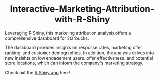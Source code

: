 <h1 align="center">
  Interactive-Marketing-Attribution-with-R-Shiny
</h1>

Leveraging R Shiny, this marketing attribution analysis offers a comprehensive dashboard for Starbucks. 


The dashboard provides insights on response rates, marketing offer ranking, and customer demographics. In addition, the analysis delves into new insights on low engagement users, offer effectiveness, and potential store locations, which can inform the company's marketing strategy.

Check out the [R Shiny app](https://rewardsoffermarketingattribution.shinyapps.io/Rewards_Offer_Marketing_Attribution/) here!
